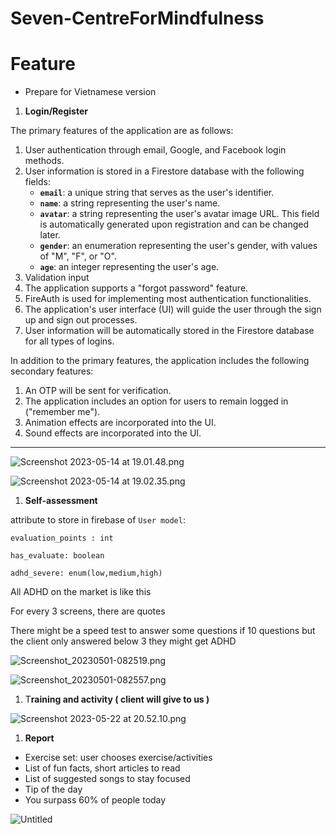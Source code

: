 # Seven-CentreForMindfulness
# Feature

- Prepare for Vietnamese version
1. **Login/Register**

The primary features of the application are as follows:

1. User authentication through email, Google, and Facebook login methods.
2. User information is stored in a Firestore database with the following fields:
    - **`email`**: a unique string that serves as the user's identifier.
    - **`name`**: a string representing the user's name.
    - **`avatar`**: a string representing the user's avatar image URL. This field is automatically generated upon registration and can be changed later.
    - **`gender`**: an enumeration representing the user's gender, with values of "M", "F", or "O".
    - **`age`**: an integer representing the user's age.
3. Validation input
4. The application supports a "forgot password" feature.
5. FireAuth is used for implementing most authentication functionalities.
6. The application's user interface (UI) will guide the user through the sign up and sign out processes.
7. User information will be automatically stored in the Firestore database for all types of logins.

In addition to the primary features, the application includes the following secondary features:

1. An OTP will be sent for verification.
2. The application includes an option for users to remain logged in ("remember me").
3. Animation effects are incorporated into the UI.
4. Sound effects are incorporated into the UI.

---

![Screenshot 2023-05-14 at 19.01.48.png](https://s3-us-west-2.amazonaws.com/secure.notion-static.com/68580949-0e2e-4403-9a91-65ece0cbd58d/Screenshot_2023-05-14_at_19.01.48.png)

![Screenshot 2023-05-14 at 19.02.35.png](https://s3-us-west-2.amazonaws.com/secure.notion-static.com/ce3daf23-ede5-4cc5-b349-986c012e7387/Screenshot_2023-05-14_at_19.02.35.png)

1. **Self-assessment**

attribute to store in firebase of `User model`:

`evaluation_points : int`

`has_evaluate: boolean`

`adhd_severe: enum(low,medium,high)`

All ADHD on the market is like this

For every 3 screens, there are quotes

There might be a speed test to answer some questions if 10 questions but the client only answered below 3 they might get ADHD

![Screenshot_20230501-082519.png](https://s3-us-west-2.amazonaws.com/secure.notion-static.com/4f621f97-306e-4c58-aed8-f1691e8671be/Screenshot_20230501-082519.png)

![Screenshot_20230501-082557.png](https://s3-us-west-2.amazonaws.com/secure.notion-static.com/dc0e6dbd-4ff6-4b1a-9777-d8c201929696/Screenshot_20230501-082557.png)

1. T**raining and activity ( client will give to us )**

![Screenshot 2023-05-22 at 20.52.10.png](https://s3-us-west-2.amazonaws.com/secure.notion-static.com/f2a05b99-1873-44c0-ad8e-adccc568fbc9/Screenshot_2023-05-22_at_20.52.10.png)

1. **Report**
- Exercise set: user chooses exercise/activities
- List of fun facts, short articles to read
- List of suggested songs to stay focused
- Tip of the day
- You surpass 60% of people today

![Untitled](https://s3-us-west-2.amazonaws.com/secure.notion-static.com/f698bbb1-2d96-4c86-871d-0b6fffdb98be/Untitled.png)
